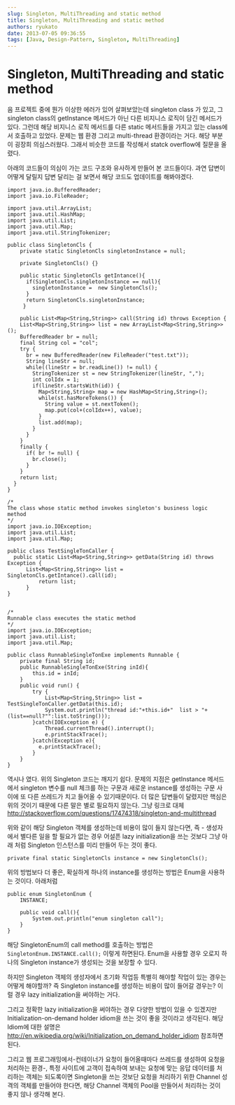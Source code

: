 ```yaml
---
slug: Singleton, MultiThreading and static method
title: Singleton, MultiThreading and static method
authors: ryukato
date: 2013-07-05 09:36:55
tags: [Java, Design-Pattern, Singleton, MultiThreading]
---
```


# Singleton, MultiThreading and static method

음 프로젝트 중에 뭔가 이상한 에러가 있어 살펴보았는데 singleton class 가 있고, 그 singleton class의 getInstance 메서드가 아닌 다른 비지니스 로직이 담긴 메서드가 있다. 그런데 해당 비지니스 로직 메서드를 다른 static 메서드들을 가지고 있는 class에서 호출하고 있었다.
문제는 웹 환경 그리고 multi-thread 환경이라는 거다. 해당 부분이 굉장희 의심스러웠다. 그래서 비슷한 코드를 작성해서 statck overflow에 질문을 올렸다.

아래의 코드들이 의심이 가는 코드 구조와 유사하게 만들어 본 코드들이다. 과연 답변이 어떻게 달릴지 답변 달리는 걸 보면서 해당 코드도 업데이트를 해봐야겠다.

```
import java.io.BufferedReader;
import java.io.FileReader;

import java.util.ArrayList;
import java.util.HashMap;
import java.util.List;
import java.util.Map;
import java.util.StringTokenizer;

public class SingletonCls {
    private static SingletonCls singletonInstance = null;

    private SingletonCls() {}

    public static SingletonCls getIntance(){
      if(SingletonCls.singletonInstance == null){
        singletonInstance =  new SingletonCls();
      }
      return SingletonCls.singletonInstance;
     }

    public List<Map<String,String>> call(String id) throws Exception {
    List<Map<String,String>> list = new ArrayList<Map<String,String>>();
    BufferedReader br = null;
    final String col = "col";
    try {
      br = new BufferedReader(new FileReader("test.txt"));
      String lineStr = null;
      while((lineStr = br.readLine()) != null) {
        StringTokenizer st = new StringTokenizer(lineStr, ",");
        int colIdx = 1;
        if(lineStr.startsWith(id)) {
          Map<String,String> map = new HashMap<String,String>();
          while(st.hasMoreTokens()) {
            String value = st.nextToken();
            map.put(col+(colIdx++), value);
          }
          list.add(map);
        }
      }
    }
    finally {
      if( br != null) {
        br.close();
      }
    }
    return list;
  }
}

/*
The class whose static method invokes singleton's business logic method
*/
import java.io.IOException;
import java.util.List;
import java.util.Map;

public class TestSingleTonCaller {
  public static List<Map<String,String>> getData(String id) throws Exception {
      List<Map<String,String>> list = SingletonCls.getIntance().call(id);
          return list;
      }
}


/*
Runnable class executes the static method
*/
import java.io.IOException;
import java.util.List;
import java.util.Map;

public class RunnableSingleTonExe implements Runnable {
    private final String id;
    public RunnableSingleTonExe(String inId){
        this.id = inId;
    }
    public void run() {
        try {
            List<Map<String,String>> list = TestSingleTonCaller.getData(this.id);
            System.out.println("thread id:"+this.id+"  list > "+ (list==null?"":list.toString()));
        }catch(IOException e) {
            Thread.currentThread().interrupt();
            e.printStackTrace();
        }catch(Exception e){
          e.printStackTrace();
        }
    }
}

```

역시나 였다. 위의 Singleton 코드는 깨지기 쉽다.  문제의 지점은 getInstance 메서드에서 singleton 변수를 null 체크를 하는 구문과
새로운  instance를 생성하는 구문 사이에 또 다른 쓰레드가 치고 들어올 수 있기때문이다.
더 많은 답변들이 달렸지만 핵심은 위의 것이기 때문에 다른 말은 별로 필요하지 않는다.
그냥 링크로 대체 http://stackoverflow.com/questions/17474318/singleton-and-multithread

위와 같이 해당 Singleton 객체를 생성하는데 비용이 많이 들지 않는다면, 즉 - 생성자에서 별다른 일을 할 필요가 없는 경우 어설픈 lazy initialization을 쓰는 것보다 그냥 아래 처럼 Singleton 인스턴스를 미리 만들어 두는 것이 좋다.

```
private final static SingletonCls instance = new SingletonCls();
```

위의 방법보다 더 좋은, 확실하게 하나의 instance를 생성하는 방법은 Enum을 사용하는 것이다. 아래처럼

```
public enum SingletonEnum {
	INSTANCE;

	public void call(){
		System.out.println("enum singleton call");
	}
}
```
해당 SingletonEnum의 call method를 호출하는 방법은 ```SingletonEnum.INSTANCE.call();``` 이렇게 하면된다. Enum을 사용할 경우 오로지 하나의 Singleton  instance가 생성되는 것을 보장할 수 있다.

하지만 Singleton 객체의 생성자에서 초기화 작업등 특별히 해야할 작업이 있는 경우는 어떻게 해야할까? 즉 Singleton instance를 생성하는 비용이 많이 들어갈 경우는? 이럴 경우 lazy initialization을 써야하는 거다.

그리고 정확한 lazy initialization을 써야하는 경우 다양한 방법이 있을 수 있겠지만 Initialization-on-demand holder idiom을 쓰는 것이 좋을 것이라고 생각된다.
해당 Idiom에 대한 설명은 http://en.wikipedia.org/wiki/Initialization_on_demand_holder_idiom 참조하면 된다.

그리고 웹 프로그래밍에서-컨테이너가 요청이 들어올때마다 쓰레드를 생성하여 요청을 처리하는 환경-, 특정 사이트에 고객이 접속하여 보내는 요청에 맞는 응답 데이터를 처리하는 객체는 되도록이면 Singleton을 쓰는 것보단 요청을 처리하기 위한 Channel 성격의 객체를 만들어야 한다면, 해당 Channel 객체의 Pool을 만들어서 처리하는 것이 좋지 않나 생각해 본다.
